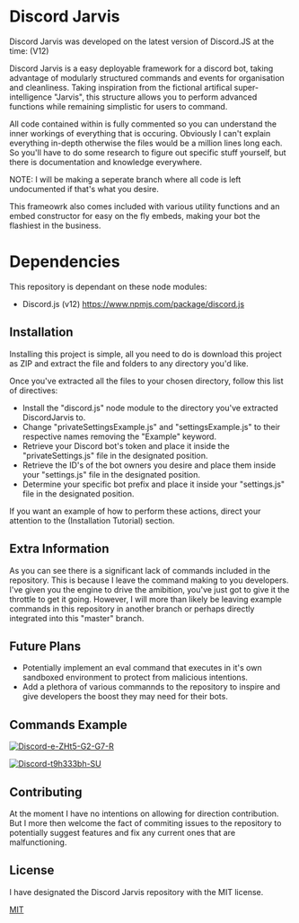 # Discord Jarvis

Discord Jarvis was developed on the latest version of Discord.JS at the time: (V12)

Discord Jarvis is a easy deployable framework for a discord bot, taking advantage of modularly structured commands and events for organisation and cleanliness. Taking inspiration from the fictional artifical super-intelligence "Jarvis", this structure allows you to perform advanced functions while remaining simplistic for users to command.

All code contained within is fully commented so you can understand the inner workings of everything that is occuring.
Obviously I can't explain everything in-depth otherwise the files would be a million lines long each.
So you'll have to do some research to figure out specific stuff yourself, but there is documentation and knowledge everywhere.

NOTE: I will be making a seperate branch where all code is left undocumented if that's what you desire.

This frameowrk also comes included with various utility functions and an embed constructor for easy on the fly embeds, making your bot the flashiest in the business.

# Dependencies

This repository is dependant on these node modules:

- Discord.js (v12)
https://www.npmjs.com/package/discord.js

## Installation

Installing this project is simple, all you need to do is download this project as ZIP and extract the file and folders to any directory you'd like.

Once you've extracted all the files to your chosen directory, follow this list of directives:

- Install the "discord.js" node module to the directory you've extracted DiscordJarvis to.
- Change "privateSettingsExample.js" and "settingsExample.js" to their respective names removing the "Example" keyword.
- Retrieve your Discord bot's token and place it inside the "privateSettings.js" file in the designated position.
- Retrieve the ID's of the bot owners you desire and place them inside your "settings.js" file in the designated position.
- Determine your specific bot prefix and place it inside your "settings.js" file in the designated position.

If you want an example of how to perform these actions, direct your attention to the (Installation Tutorial) section.

## Extra Information

As you can see there is a significant lack of commands included in the repository. This is because I leave the command making to you developers. I've given you the engine to drive the amibition, you've just got to give it the throttle to get it going. However, I will more than likely be leaving example commands in this repository in another branch or perhaps directly integrated into this "master" branch.

## Future Plans

- Potentially implement an eval command that executes in it's own sandboxed environment to protect from malicious intentions.
- Add a plethora of various commannds to the repository to inspire and give developers the boost they may need for their bots.

## Commands Example

<a href="https://imgbb.com/"><img src="https://i.ibb.co/PDtNPQK/Discord-e-ZHt5-G2-G7-R.png" alt="Discord-e-ZHt5-G2-G7-R" border="0" /><a>

<a href="https://imgbb.com/"><img src="https://i.ibb.co/ygPgm59/Discord-t9h333bh-SU.png" alt="Discord-t9h333bh-SU" border="0" /></a>

## Contributing

At the moment I have no intentions on allowing for direction contribution. But I more then welcome the fact of commiting issues to the repository to potentially suggest features and fix any current ones that are malfunctioning.

## License
I have designated the Discord Jarvis repository with the MIT license.

[MIT](https://choosealicense.com/licenses/mit/)